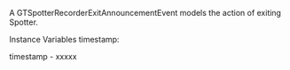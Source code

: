 A GTSpotterRecorderExitAnnouncementEvent  models the action of  exiting Spotter. 

Instance Variables
	timestamp:		<Object>

timestamp
	- xxxxx
